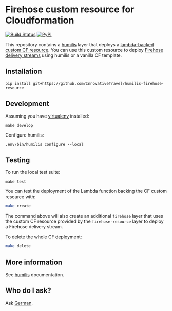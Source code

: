 Firehose custom resource for Cloudformation
===========================================

[![Build Status](https://travis-ci.org/InnovativeTravel/humilis-firehose-resource.svg?branch=master)](https://travis-ci.org/InnovativeTravel/humilis-firehose-resource)
[![PyPI](https://img.shields.io/pypi/v/humilis-firehose-resource.svg?style=flat)](https://pypi.python.org/pypi/humilis-firehose-resource)


This repository contains a [humilis][humilis] layer that deploys a
[lambda-backed custom CF resource][custom-resource]. You can use this custom 
resource to deploy [Firehose delivery streams][firehose] using humilis or a
vanilla CF template.

[custom-resource]: http://docs.aws.amazon.com/AWSCloudFormation/latest/UserGuide/template-custom-resources-lambda.html
[firehose]: http://docs.aws.amazon.com/firehose/latest/dev/what-is-this-service.html


## Installation

```
pip install git+https://github.com/InnovativeTravel/humilis-firehose-resource
```


## Development

Assuming you have [virtualenv][venv] installed:

[venv]: https://virtualenv.readthedocs.org/en/latest/

```
make develop
```

Configure humilis:

```
.env/bin/humilis configure --local
```


## Testing

To run the local test suite:

```
make test
```

You can test the deployment of the Lambda function backing the CF custom
resource with:

```bash
make create
```

The command above will also create an additional `firehose` layer that uses the
custom CF resource provided by the `firehose-resource` layer to deploy a
Firehose delivery stream.

To delete the whole CF deployment:

```bash
make delete
```


## More information

See [humilis][humilis] documentation.

[humilis]: https://github.com/InnovativeTravel/humilis/blob/master/README.md


## Who do I ask?

Ask [German](mailto:german@innovativetravel.eu).
